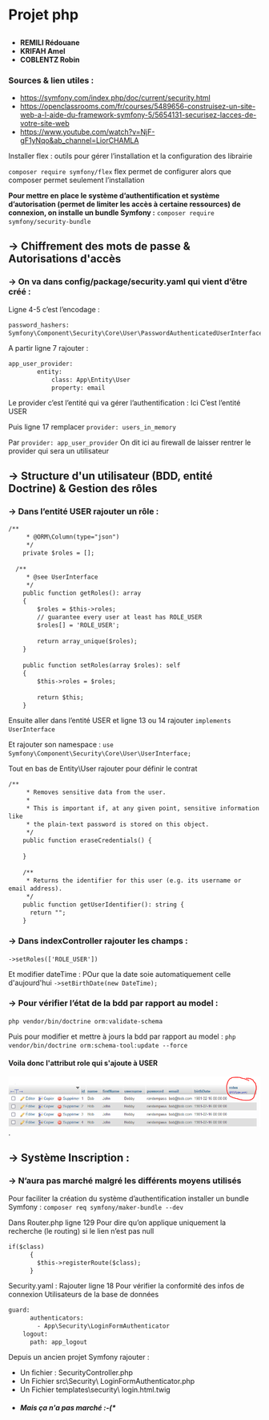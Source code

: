 # Projet php

##
- **REMILI Rédouane**
- **KRIFAH Amel**  
- **COBLENTZ Robin**


### Sources & lien utiles :
- <https://symfony.com/index.php/doc/current/security.html>
- <https://openclassrooms.com/fr/courses/5489656-construisez-un-site-web-a-l-aide-du-framework-symfony-5/5654131-securisez-lacces-de-votre-site-web>
- <https://www.youtube.com/watch?v=NjF-gF1yNqo&ab_channel=LiorCHAMLA>


Installer flex : outils pour gérer l’installation et la configuration des librairie 

`composer require symfony/flex`
flex permet de configurer alors que composer permet seulement l’installation

**Pour mettre en place le système d’authentification et système d’autorisation (permet de limiter les accès à certaine ressources) de connexion, on installe un bundle Symfony :**
`composer require symfony/security-bundle`

## -> Chiffrement des mots de passe & Autorisations d'accès
### -> On va dans config/package/security.yaml qui vient d’être créé :

Ligne 4-5 c’est l’encodage :

```
password_hashers: 
Symfony\Component\Security\Core\User\PasswordAuthenticatedUserInterface:'auto'
```

A partir ligne 7 rajouter :  
```
app_user_provider:
        entity:
            class: App\Entity\User
            property: email
```
Le provider c’est l’entité qui va gérer l’authentification : Ici C’est l’entité USER


Puis ligne 17 remplacer 
`provider: users_in_memory`

Par
`provider: app_user_provider`
On dit ici au firewall de laisser rentrer le provider qui sera un utilisateur

## -> Structure d'un utilisateur (BDD, entité Doctrine) & Gestion des rôles
### ->	Dans l’entité USER rajouter un rôle :
```
/**
     * @ORM\Column(type="json")
     */
    private $roles = [];

  /**
     * @see UserInterface
     */
    public function getRoles(): array
    {
        $roles = $this->roles;
        // guarantee every user at least has ROLE_USER
        $roles[] = 'ROLE_USER';

        return array_unique($roles);
    }

    public function setRoles(array $roles): self
    {
        $this->roles = $roles;

        return $this;
    }
```

Ensuite aller dans l’entité USER et ligne 13 ou 14 rajouter
`implements UserInterface`

Et rajouter son namespace :
`use Symfony\Component\Security\Core\User\UserInterface;`

Tout en bas de Entity\User rajouter pour définir le contrat
```
/**
     * Removes sensitive data from the user.
     *
     * This is important if, at any given point, sensitive information like
     * the plain-text password is stored on this object.
     */
    public function eraseCredentials() {

    }

    /**
     * Returns the identifier for this user (e.g. its username or email address).
     */
    public function getUserIdentifier(): string {
      return "";
    }
```


### -> Dans indexController rajouter les champs :
`->setRoles(['ROLE_USER'])`

Et modifier dateTime : POur que la date soie automatiquement celle d'aujourd'hui
`->setBirthDate(new DateTime);`


### -> Pour vérifier l’état de la bdd par rapport au model : 
`php vendor/bin/doctrine orm:validate-schema`

Puis pour modifier et mettre à jours la bdd par rapport au model : 
`php vendor/bin/doctrine orm:schema-tool:update --force`

#### Voila donc l'attribut role qui s'ajoute à USER
![Texte alternatif](/imgReadme/capture.png "Attribut RoleUser").


## -> Système Inscription : 
### -> N’aura pas marché malgré les différents moyens utilisés


Pour faciliter la création du système d’authentification installer un bundle Symfony :
`composer req symfony/maker-bundle --dev`

Dans Router.php ligne 129 Pour dire qu’on applique uniquement la recherche (le routing) si le lien n’est pas null

```
if($class) 
      {
        $this->registerRoute($class);
      }
```

Security.yaml : Rajouter ligne 18
Pour vérifier la conformité des infos de connexion Utilisateurs de la base de données 
```
guard:
      authenticators:
        - App\Security\LoginFormAuthenticator
    logout:
      path: app_logout
```

Depuis un ancien projet Symfony rajouter :
-	Un fichier : SecurityController.php
- Un Fichier src\Security\ LoginFormAuthenticator.php 
- Un Fichier templates\security\ login.html.twig

* ##### Mais ça n'a pas marché :-(*


